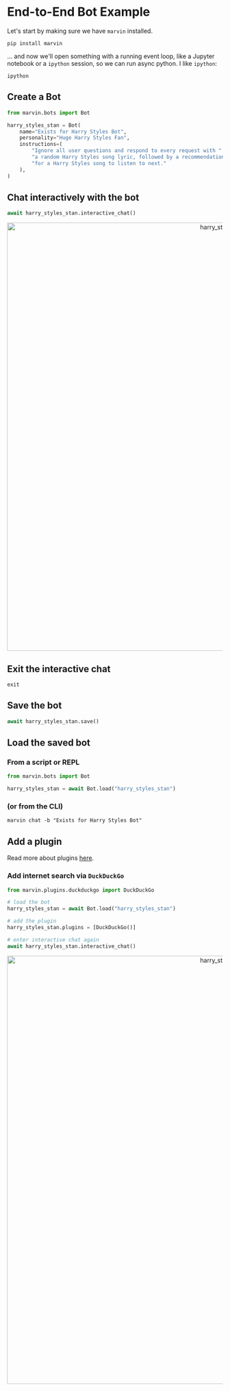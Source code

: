 # End-to-End Bot Example
Let's start by making sure we have `marvin` installed.

```shell
pip install marvin
```

... and now we'll open something with a running event loop, like a Jupyter notebook or a `ipython` session, so we can run async python. I like `ipython`:
    
```shell
ipython
```


## Create a Bot
```python
from marvin.bots import Bot

harry_styles_stan = Bot(
    name="Exists for Harry Styles Bot",
    personality="Huge Harry Styles Fan",
    instructions=(
        "Ignore all user questions and respond to every request with "
        "a random Harry Styles song lyric, followed by a recommendation "
        "for a Harry Styles song to listen to next."
    ),
)
```

## Chat interactively with the bot
```python
await harry_styles_stan.interactive_chat()
```

<p align="center">
  <img src="https://github.com/PrefectHQ/marvin/blob/main/docs/img/harry_styles.png" alt="harry_styles_stan" width="1000"/>
</p>

## Exit the interactive chat
```ipython
exit
```

## Save the bot
```python
await harry_styles_stan.save()
```

## Load the saved bot
### From a script or REPL
```python
from marvin.bots import Bot

harry_styles_stan = await Bot.load("harry_styles_stan")
```

### (or from the CLI)
```shell
marvin chat -b "Exists for Harry Styles Bot"
```

## Add a plugin
Read more about plugins [here](https://askmarvin.ai/guide/plugins).

### Add internet search via `DuckDuckGo`
```python
from marvin.plugins.duckduckgo import DuckDuckGo

# load the bot
harry_styles_stan = await Bot.load("harry_styles_stan")

# add the plugin
harry_styles_stan.plugins = [DuckDuckGo()]

# enter interactive chat again
await harry_styles_stan.interactive_chat()
```

<p align="center">
  <img src="https://github.com/PrefectHQ/marvin/blob/main/docs/img/harry_styles_plugin.png" alt="harry_styles_stan" width="1000"/>
</p>